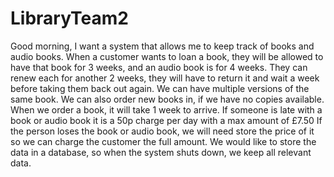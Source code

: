 # LibraryTeam2
Good morning, 
I want a system that allows me to keep track of books and audio books. When a customer wants to loan a book, they will be allowed to have that book for 3 weeks, and an audio book is for 4 weeks. They can renew each for another 2 weeks, they will have to return it and wait a week before taking them back out again. 
We can have multiple versions of the same book. We can also order new books in, if we have no copies available. When we order a book, it will take 1 week to arrive.
If someone is late with a book or audio book it is a 50p charge per day with a max amount of £7.50
If the person loses the book or audio book, we will need store the price of it so we can charge the customer the full amount. 
We would like to store the data in a database, so when the system shuts down, we keep all relevant data. 

